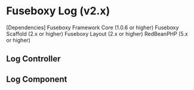 Fuseboxy Log (v2.x)
===================

[Dependencies]
Fuseboxy Framework Core (1.0.6 or higher)
Fuseboxy Scaffold (2.x or higher)
Fuseboxy Layout (2.x or higher)
RedBeanPHP (5.x or higher)


## Log Controller


## Log Component
